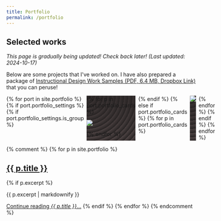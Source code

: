 ```yaml
---
title: Portfolio
permalink: /portfolio
---
```


## Selected works

_This page is gradually being updated! Check back later! (Last updated: 2024-10-17)_

Below are some projects that I've worked on. I have also prepared a package of [Instructional Design Work Samples (PDF, 6.4 MB, Dropbox Link)](https://www.dropbox.com/scl/fi/qdh6dztzyx37z6eql0f2e/Jonathan-Weber-Instructional-Design-Samples.pdf?rlkey=ycc9p50mypo042xw9jagcjqg1&st=m0axm2bl&dl=0) that you can peruse!

<style>

/* @property --portfolio-columns {
  syntax: "<integer>";
  initial-value: 6;
} */

.grid-container {
  max-width:960px; 
  --portfolio-columns: 6;
  display: grid;
  grid-auto-flow: row dense;
  gap: .5em;
  grid-template-columns: repeat(var(--portfolio-columns), 1fr);
  grid-auto-rows: min-content;
   


  /* transition:300ms; */

  /* display:flex;
  flex-direction:row;
  flex-wrap:wrap; */
}


.portfolio-card-group {
  display:grid;
  gap:.25em;
}

.portfolio-card {
  /* box-shadow:0 0 10px 2px darkgray; */
  /* flex:1; */
  
  /* from https://www.magicpattern.design/ */
  background-color: #272323;
  opacity: 1;
  background-image:  repeating-radial-gradient( circle at 0 0, transparent 0, #272323 11px ), repeating-linear-gradient( #53484855, #534848 );
}

.portfolio-card.subwide {
  grid-column: span 2;
}

.portfolio-card.wide {
  grid-column: span 3;
}

.portfolio-card.superwide {
  grid-column: span 4;
}

.portfolio-card.ultrawide {
  grid-column: span 6;
}

.portfolio-card.fullwide {
  grid-column: span var(--portfolio-columns);
}

.portfolio-card.tall {
 grid-row: span 2;
}

.portfolio-card.taller {
 grid-row: span 3;
}

</style>
<div class="grid-container">
{% for port in site.portfolio %}
  {% if port.portfolio_settings %}
    {% if port.portfolio_settings.is_group %}
      <div class="portfolio-card {{ port.portfolio_settings.group_class }} portfolio-card-group"
        style="{{ port.portfolio_settings.group_style }}"
        >
      {% for p in port.portfolio_cards %}
        <div class="portfolio-card-group-card {{ p.card_mod }}">
          <img src="{{ p.card_uri }}">
        </div>
      {% endfor %}
      </div>
    {% endif %}
  {% else if port.portfolio_cards %}
    {% for p in port.portfolio_cards %}
    <div class="portfolio-card {{ p.card_mod }}">
      <img src="{{ p.card_uri }}">
    </div>
    {% endfor %}
  {% endif %}
{% endfor %}
</div>

{% comment %}
{% for p in site.portfolio %}
  <h2>
    <a href="{{ p.url }}">
      {{ p.title }}
    </a>
  </h2>
  {% if p.excerpt %}
  <p>{{ p.excerpt | markdownify }}</p>
  <a href="{{ p.url }}">Continue reading <em>{{ p.title }}</em>...</a>
  {% endif %}
{% endfor %}
{% endcomment %}

